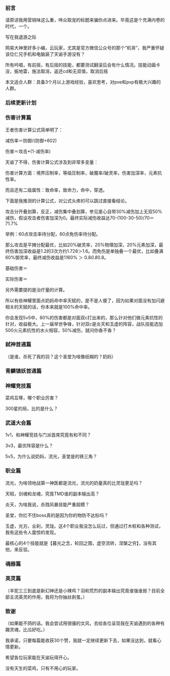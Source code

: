 ### 前言

请原谅我用营销味这么重，哗众取宠的标题来骗你点进来。毕竟这是个充满内卷的时代，一个。

写在我退游之际

网易大神里好多小编，云玩家，尤其是官方微信公众号的那个“机哥”，我严重怀疑该位仁兄手机和电脑装了天谕手游没有？

所有吟唱，有前摇，有后摇的技能，都要测试翻滚后会有什么情况。技能动画卡没，振地雷，施法取消，返还cd和无双值，取消后摇

本文适合人群：具备3个月以上游戏经验，喜欢思考，对pve和pvp有极大兴趣的人群。

### 后续更新计划

### 伤害计算篇

王者伤害计算公式简单明了：

减伤率＝防御/(防御+602)

伤害＝攻击*(1-减伤率)

天谕了不得，伤害计算公式涉及到非常多变量：

伤害计算方面：境界压制率，等级压制率，破魔率/破灵率，伤害加深率，元素抗性率。

而且还有二级属性：致命率，致命力，命中，穿透。

下面是我推测的计算公式，对公式头疼的可以跳过直接看结论。

攻击分开叠划算，反正，减伤集中叠划算，参见崖心自带30%减伤加上无双50%减伤，假设攻击者伤害加深为0。最终实际减伤收益达70-(100-30-50)/70＝71.7%

举例：60点攻击率待分配，60点免伤率待分配。

那么攻击是平摊分配最优，比如20%破灵率，20%物理加深，20%元素加深，最终伤害加深收益是1.2的3次方约1.728＞1.6。而免伤是单独叠一个最优，比如叠满60%御灵率，最终减伤收益是1*1*60% ＞ 0.8*0.8*0.8。

基础伤害＝

实际伤害＝

另外需要提的是治疗量的计算。

所以有些神耀里面点奶妈命中率天赋的，是不是人傻了，因为如果对面没有加闪避相关的天赋的话，你本来就是100%命中率。

你会发现5v5中，80%的伤害都是对面双c打出来的，那么针对他们做元素抗性的针对，收益极大。上一届举世争锋，针对双c是炎天和玉虚的阵容，战队技能选加500火元素抗性的水火相容，50%减伤，就问你香不香？

### 弑神首通篇

（是谁，杀死了我的羽？这个圣堂为啥像纸糊的？奶妈）

### 青麟镇妖首通篇

### 神耀竞技篇

菜鸡互啄，哪个职业厉害？

300星的局，比的是什么？

### 武道大会篇

1v1，和神耀竞技与门派首席究竟有和不同？

3v3，最优阵容是什么？

5v5，为什么说奶妈，流光，圣堂是的铁三角？

### 职业篇

流光，为啥领地战第一神医都是流光，流光的奶量真的比灵珑更足吗？

天昭，剑魂和龙魂，究竟TMD谁的副本输出高？

炎天，为啥我说，杀戮风暴技能严重超模？

圣堂，你扛不住boss真的是因为你的物防不达标吗？

玉虚，光刃，业刹，灵珑。这4个职业我没怎么玩过，但通过打木桩和各种测试，我有这些令人震惊的发现。

最核心的4个技能就是【暮光之念，轮回之围，虚空流转，涅槃之穷】，没有其他，来反驳。

### 魂器篇

### 英灵篇

（羊驼三三到底是新幻神还是小辣鸡？羽和荒烈的副本输出究竟谁强谁弱？目前全部主流英灵的作用，我将为你抽丝剥茧。）

### 致谢

（如果能不鸽的话。我会尝试用很骚的文风，去给各位呈现我在天谕遇到的各种有趣灵魂，比瓜好吃。）

我承诺，只要每篇能收获30个赞，我就一定继续更新下去，如果没达到，就看心情更新。

希望各位玩家能在天谕玩得开心。

没有天生的菜鸡，只有不用心的玩家。